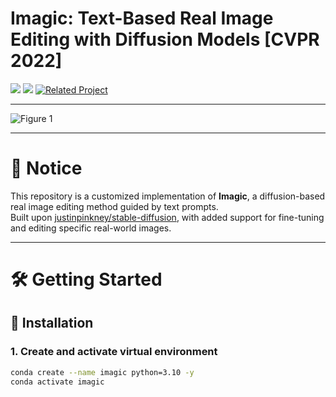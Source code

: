 # Imagic: Text-Based Real Image Editing with Diffusion Models [CVPR 2022]

<a href="https://imagic-editing.github.io/"><img src="https://img.shields.io/static/v1?label=Project&message=Website&color=blue"></a> 
<a href="https://arxiv.org/pdf/2210.09276"><img src="https://img.shields.io/badge/arXiv-2210.09276-b31b1b.svg"></a>
[![Related Project](https://img.shields.io/badge/GitHub-Reference--Repo-green?logo=github)](https://github.com/justinpinkney/stable-diffusion)

---

![Figure 1](image/fig1)

---

# 📌 Notice

This repository is a customized implementation of **Imagic**, a diffusion-based real image editing method guided by text prompts.  
Built upon [justinpinkney/stable-diffusion](https://github.com/justinpinkney/stable-diffusion), with added support for fine-tuning and editing specific real-world images.

---

# 🛠️ Getting Started

## 🧩 Installation

### 1. Create and activate virtual environment

```bash
conda create --name imagic python=3.10 -y
conda activate imagic

